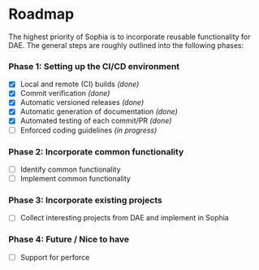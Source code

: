 # Roadmap

The highest priority of Sophia is to incorporate reusable functionality for DAE. The general steps are roughly outlined into the following phases:

### Phase 1: Setting up the CI/CD environment

- [x] Local and remote (CI) builds  _(done)_
- [x] Commit verification _(done)_
- [x] Automatic versioned releases  _(done)_
- [x] Automatic generation of documentation _(done)_
- [x] Automated testing of each commit/PR  _(done)_
- [ ] Enforced coding guidelines _(in progress)_

### Phase 2: Incorporate common functionality
- [ ] Identify common functionality
- [ ] Implement common functionality

### Phase 3: Incorporate existing projects
- [ ] Collect interesting projects from DAE and implement in Sophia

### Phase 4: Future / Nice to have
- [ ] Support for perforce 
